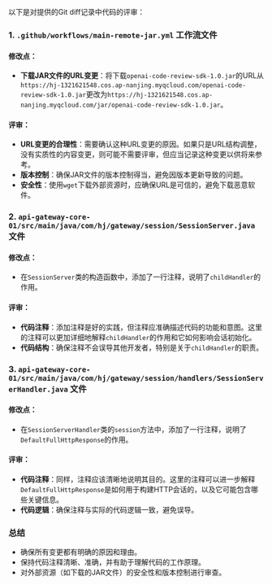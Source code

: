 以下是对提供的Git diff记录中代码的评审：

### 1. `.github/workflows/main-remote-jar.yml` 工作流文件

#### 修改点：
- **下载JAR文件的URL变更**：将下载`openai-code-review-sdk-1.0.jar`的URL从`https://hj-1321621548.cos.ap-nanjing.myqcloud.com/openai-code-review-sdk-1.0.jar`更改为`https://hj-1321621548.cos.ap-nanjing.myqcloud.com/jar/openai-code-review-sdk-1.0.jar`。

#### 评审：
- **URL变更的合理性**：需要确认这种URL变更的原因。如果只是URL结构调整，没有实质性的内容变更，则可能不需要评审，但应当记录这种变更以供将来参考。
- **版本控制**：确保JAR文件的版本控制得当，避免因版本更新导致的问题。
- **安全性**：使用`wget`下载外部资源时，应确保URL是可信的，避免下载恶意软件。

### 2. `api-gateway-core-01/src/main/java/com/hj/gateway/session/SessionServer.java` 文件

#### 修改点：
- 在`SessionServer`类的构造函数中，添加了一行注释，说明了`childHandler`的作用。

#### 评审：
- **代码注释**：添加注释是好的实践，但注释应准确描述代码的功能和意图。这里的注释可以更加详细地解释`childHandler`的作用和它如何影响会话初始化。
- **代码结构**：确保注释不会误导其他开发者，特别是关于`childHandler`的职责。

### 3. `api-gateway-core-01/src/main/java/com/hj/gateway/session/handlers/SessionServerHandler.java` 文件

#### 修改点：
- 在`SessionServerHandler`类的`session`方法中，添加了一行注释，说明了`DefaultFullHttpResponse`的作用。

#### 评审：
- **代码注释**：同样，注释应该清晰地说明其目的。这里的注释可以进一步解释`DefaultFullHttpResponse`是如何用于构建HTTP会话的，以及它可能包含哪些关键信息。
- **代码逻辑**：确保注释与实际的代码逻辑一致，避免误导。

### 总结
- 确保所有变更都有明确的原因和理由。
- 保持代码注释清晰、准确，并有助于理解代码的工作原理。
- 对外部资源（如下载的JAR文件）的安全性和版本控制进行审查。
